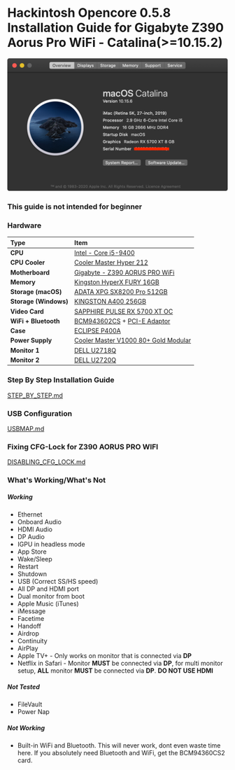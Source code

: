 # Hackintosh Opencore 0.5.8 Installation Guide for Gigabyte Z390 Aorus Pro WiFi - Catalina(>=10.15.2) 

![System Info](images/system.png)

### This guide is not intended for beginner

### Hardware

Type|Item
:----|:----
**CPU** | [Intel - Core i5-9400](https://shopee.com.my/product/18799831/1830724338)
**CPU Cooler** | [Cooler Master Hyper 212](https://shopee.com.my/product/27186464/1049199653) 
**Motherboard** | [Gigabyte - Z390 AORUS PRO WiFi](https://shopee.com.my/product/18799831/1830724338)
**Memory** | [Kingston HyperX FURY 16GB](https://shopee.com.my/product/44965307/1790719113)
**Storage (macOS)** | [ADATA XPG SX8200 Pro 512GB](https://shopee.com.my/product/84969687/1883571808)
**Storage (Windows)** | [KINGSTON A400 256GB](https://shopee.com.my/product/29242218/1103855234)
**Video Card** | [SAPPHIRE PULSE RX 5700 XT OC](about:blank)
**WiFi + Bluetooth** | [BCM943602CS](https://www.aliexpress.com/item/32847834498.html) + [PCI-E Adaptor](https://shopee.com.my/product/162227071/3405707076)
**Case** | [ECLIPSE P400A](https://shopee.com.my/product/1422162/6808915755)
**Power Supply** | [Cooler Master V1000 80+ Gold Modular](https://shopee.com.my/product/47928376/3300926225)
**Monitor 1** | [DELL U2718Q](https://www.dell.com/si/business/p/dell-u2718q-monitor/pd)
**Monitor 2** | [DELL U2720Q](https://www.dell.com/en-my/shop/ultrasharp-27-4k-usb-c-monitor-u2720q/apd/210-auzy/monitors-monitor-accessories)



### Step By Step Installation Guide

[STEP_BY_STEP.md](STEP_BY_STEP.md)

### USB Configuration

[USBMAP.md](USBMAP.md)

### Fixing CFG-Lock for Z390 AORUS PRO WIFI

[DISABLING_CFG_LOCK.md](DISABLING_CFG_LOCK.md)

### What's Working/What's Not

##### Working
- Ethernet
- Onboard Audio
- HDMI Audio
- DP Audio
- IGPU in headless mode
- App Store
- Wake/Sleep
- Restart
- Shutdown
- USB (Correct SS/HS speed)
- All DP and HDMI port
- Dual monitor from boot
- Apple Music (iTunes)
- iMessage
- Facetime
- Handoff
- Airdrop
- Continuity
- AirPlay
- Apple TV+ - Only works on monitor that is connected via **DP**
- Netflix in Safari - Monitor **MUST** be connected via **DP**, for multi monitor setup, **ALL** monitor **MUST** be connected via **DP**. **DO NOT USE HDMI**

##### Not Tested
- FileVault
- Power Nap

##### Not Working
- Built-in WiFi and Bluetooth. This will never work, dont even waste time here. If you absolutely need Bluetooth and WiFi, get the BCM94360CS2 card.